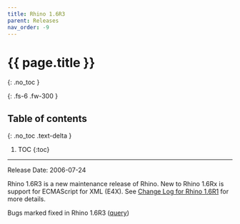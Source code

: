 ```yaml
---
title: Rhino 1.6R3
parent: Releases
nav_order: -9
---
```


# {{ page.title }}
{: .no_toc }

{: .fs-6 .fw-300 }

## Table of contents
{: .no_toc .text-delta }

1. TOC
{:toc}

---
Release Date: 2006-07-24

Rhino 1.6R3 is a new maintenance release of Rhino. New to Rhino 1.6Rx is support for ECMAScript for XML (E4X). See [Change Log for Rhino 1.6R1](new_in_rhino_1.6r1.md) for more details.

Bugs marked fixed in Rhino 1.6R3 ([query](https://bugzilla.mozilla.org/buglist.cgi?query_format=advanced&short_desc_type=allwordssubstr&short_desc=&product=Rhino%20graveyard&long_desc_type=substring&long_desc=&bug_file_loc_type=allwordssubstr&bug_file_loc=&status_whiteboard_type=allwordssubstr&status_whiteboard=&keywords_type=allwords&keywords=&resolution=FIXED&emailassigned_to1=1&emailtype1=exact&email1=&emailassigned_to2=1&emailreporter2=1&emailqa_contact2=1&emailtype2=exact&email2=&bugidtype=include&bug_id=&votes=&chfieldfrom=2005-08-22&chfieldto=2006-07-24&chfield=resolution&chfieldvalue=FIXED&cmdtype=doit&order=Reuse+same+sort+as+last+time&field0-0-0=noop&type0-0-0=noop&value0-0-0=))